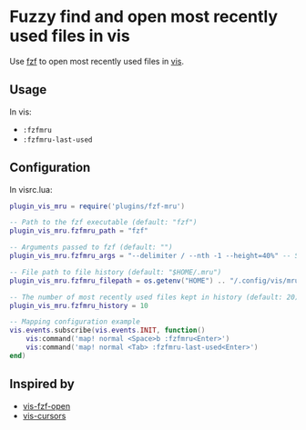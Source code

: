 # Fuzzy find and open most recently used files in vis

Use [fzf](https://github.com/junegunn/fzf) to open most recently used files in [vis](https://github.com/martanne/vis).

## Usage

In vis:
- `:fzfmru`
- `:fzfmru-last-used`

## Configuration

In visrc.lua:

```lua
plugin_vis_mru = require('plugins/fzf-mru')

-- Path to the fzf executable (default: "fzf")
plugin_vis_mru.fzfmru_path = "fzf"

-- Arguments passed to fzf (default: "")
plugin_vis_mru.fzfmru_args = "--delimiter / --nth -1 --height=40%" -- Search only by file names

-- File path to file history (default: "$HOME/.mru") 
plugin_vis_mru.fzfmru_filepath = os.getenv("HOME") .. "/.config/vis/mru.txt"

-- The number of most recently used files kept in history (default: 20)
plugin_vis_mru.fzfmru_history = 10

-- Mapping configuration example
vis.events.subscribe(vis.events.INIT, function()
	vis:command('map! normal <Space>b :fzfmru<Enter>')
	vis:command('map! normal <Tab> :fzfmru-last-used<Enter>')
end)
```

## Inspired by

- [vis-fzf-open](https://github.com/guillaumecherel/vis-fzf-open/)
- [vis-cursors](https://github.com/erf/vis-cursors)

